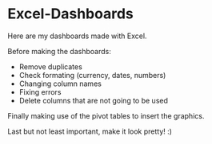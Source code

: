 # Excel-Dashboards
Here are my dashboards made with Excel. 

Before making the dashboards:
- Remove duplicates
- Check formating (currency, dates, numbers)
- Changing column names
- Fixing errors
- Delete columns that are not going to be used

Finally making use of the pivot tables to insert the graphics.

Last but not least important, make it look pretty! :)
